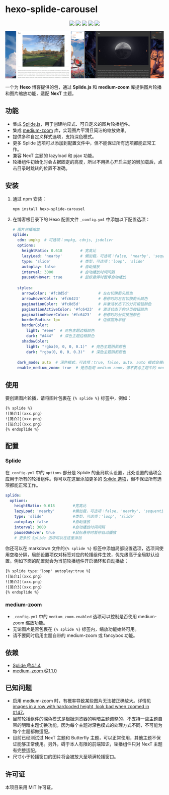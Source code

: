 # hexo-splide-carousel
<p align="center">
    <a href="https://github.com/Siriusq/hexo-splide-carousel/blob/master/README.md"><img src="https://img.shields.io/badge/ENGLISH_README-4285F4?style=for-the-badge&logo=googletranslate&logoColor=ffffff"/></a>
    <a href="https://siriusq.top/splide-demo.html"><img src="https://img.shields.io/badge/Live%20Demo-%23fac03d?style=for-the-badge&logo=github&logoColor=%23222222"/></a>
    <a href="https://github.com/Siriusq/hexo-splide-carousel/blob/master/LICENSE"><img src="https://img.shields.io/badge/License-MIT-%23e3eb98?style=for-the-badge"/></a>
    <a href="https://hexo.io/"><img src="https://img.shields.io/badge/HEXO-7.3.0-%230E83CD?style=for-the-badge&logo=hexo"/></a>
    <a href="https://www.npmjs.com/"><img src="https://img.shields.io/badge/NPM-10.8.2-%23CB3837?style=for-the-badge&logo=npm&logoColor=%23CB3837"/></a>
</p>

![](./preview.jpg)

一个为 **Hexo** 博客提供的包，通过 **Splide.js** 和 **medium-zoom** 库提供图片轮播和图片缩放功能，适配 **NexT** 主题。

## 功能
- 集成 [Splide.js](https://splidejs.com/)，用于创建响应式、可自定义的图片轮播组件。
- 集成 [medium-zoom](https://medium-zoom.francoischalifour.com/) 库，实现图片平滑且简洁的缩放效果。
- 提供多种自定义样式选项，支持深色模式。
- 更多 Splide 选项可以添加到配置文件中，但不能保证所有选项都能正常工作。
- 兼容 NexT 主题的 lazyload 和 pjax 功能。
- 轮播组件初始化时会占据固定的高度，所以不用担心开启主题的懒加载后，点击目录时跳转的位置不准确。

## 安装
1. 通过 npm 安装：
   ```bash
   npm install hexo-splide-carousel
   ```
2. 在博客根目录下的 Hexo 配置文件 `_config.yml` 中添加以下配置选项：
   ```yaml
   # 图片轮播缩放
   splide:
     cdn: unpkg  # 可选项：unpkg, cdnjs, jsdelivr
     options:
       heightRatio: 0.618        # 宽高比
       lazyLoad: 'nearby'        # 懒加载，可选项：false, 'nearby', 'sequential'
       type: 'slide'             # 类型，可选项：'loop', 'slide'
       autoplay: false           # 自动播放
       interval: 3000            # 自动播放时间间隔
       pauseOnHover: true        # 鼠标悬停时暂停自动播放

     styles:
       arrowColor: '#fc8d5d'             # 左右切换箭头颜色
       arrowHoverColor: '#fc6423'        # 悬停时的左右切换箭头颜色
       paginationColor: '#fc8d5d'        # 非激活状态下的分页按钮颜色
       paginationActiveColor: '#fc6423'  # 激活状态下的分页按钮颜色
       paginationHoverColor: '#fc6423'   # 悬停时的分页按钮颜色
       borderRadius: 1px                 # 边框圆角半径
       borderColor:
         light: "#eee"  # 亮色主题边框颜色
         dark: "#444"   # 深色主题边框颜色
       shadowColor:
         light: "rgba(0, 0, 0, 0.1)"  # 亮色主题阴影颜色
         dark: "rgba(0, 0, 0, 0.3)"   # 深色主题阴影颜色

     dark_mode: auto  # 深色模式，可选项：true, false, auto. auto 模式会根据浏览器主题自动设置
     enable_medium_zoom: true  # 是否启用 medium zoom，请不要与主题中的 medium zoom 同时启用
   ```

## 使用
要创建图片轮播，请将图片包裹在 `{% splide %}` 标签中，例如：
```
{% splide %}
![简介1](xxx.png)
![简介2](xxx.png)
![简介3](xxx.png)
{% endsplide %}
```

## 配置
### Splide
在`_config.yml` 中的 `options` 部分是 Splide 的全局默认设置，此处设置的选项会应用于所有的轮播组件。你可以在这里添加更多的 [Splide 选项](https://splidejs.com/guides/options/#options)，但不保证所有选项都能正常工作。
```yaml
splide:
  options:
    heightRatio: 0.618        #宽高比
    lazyLoad: 'nearby'        #懒加载，可选项：false, 'nearby', 'sequential'
    type: 'slide'             #类型，可选项：'loop', 'slide'
    autoplay: false           #自动播放
    interval: 3000            #自动播放时间间隔
    pauseOnHover: true        #鼠标悬停时暂停自动播放
    # 更多的 Splide 选项可以在这里添加
```

你还可以在 markdown 文件的`{% splide %}` 标签中添加局部设置选项，选项间使用空格分隔，局部设置项仅对标签对应的轮播组件生效，优先级高于全局默认设置。例如下面的配置就会为当前轮播组件开启循环和自动播放：
```
{% splide type:'loop' autoplay:true %}
![简介1](xxx.png)
![简介2](xxx.png)
![简介3](xxx.png)
{% endsplide %}
```

### medium-zoom
- `_config.yml` 中的 `medium_zoom.enabled` 选项可以控制是否使用 medium-zoom 缩放功能。
- 无论图片是否包裹在 `{% splide %}` 标签内，缩放功能始终可用。
- 请不要同时启用主题自带的 medium-zoom 或 fancybox 功能。

## 依赖
- [Splide @4.1.4](https://github.com/Splidejs/splide)
- [medium-zoom @1.1.0](https://github.com/francoischalifour/medium-zoom)

## 已知问题
- 启用 medium-zoom 时，有概率导致某些图片无法被正确放大。详情见 [images in a row with hardcoded height, look bad when zoomed in #147](https://github.com/francoischalifour/medium-zoom/issues/147)。
- 目前轮播组件的深色模式是根据浏览器的明暗主题调整的，不支持一些主题自带的明暗主题切换功能，因为每个主题对深色模式的处理方式不同，不可能为每个主题都做适配。
- 目前已经测试过 NexT 主题和 Butterfly 主题，可以正常使用，其他主题不保证能够正常使用。另外，碍于本人有限的前端知识，轮播组件只对 NexT 主题有完整适配。
- 尺寸小于轮播窗口的图片将会被放大至填满轮播窗口。

## 许可证
本项目采用 MIT 许可证。